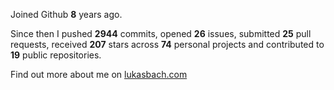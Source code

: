 Joined Github **8** years ago.

Since then I pushed **2944** commits, opened **26** issues, submitted **25** pull requests, received **207** stars across **74** personal projects and contributed to **19** public repositories.

Find out more about me on [lukasbach.com](https://lukasbach.com)
